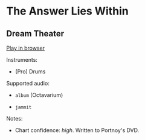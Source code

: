 # The Answer Lies Within

## Dream Theater


[Play in browser](http://pages.cs.wisc.edu/~tolly/customs/?title=the-answer-lies-within&artist=dream-theater)

Instruments:

  * (Pro) Drums

Supported audio:

  * `album` (Octavarium)

  * `jammit`

Notes:

  * Chart confidence: *high*. Written to Portnoy's DVD.

